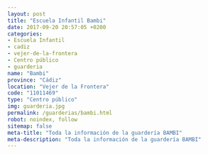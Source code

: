 ```yaml
---
layout: post
title: "Escuela Infantil Bambi"
date: 2017-09-20 20:57:05 +0200
categories:
- Escuela Infantil
- cadiz
- vejer-de-la-frontera
- Centro público
- guarderia
name: "Bambi"
province: "Cádiz"
location: "Vejer de la Frontera"
code: "11011469"
type: "Centro público"
img: guarderia.jpg
permalink: /guarderias/bambi.html
robot: noindex, follow
sitemap: false
meta-title: "Toda la información de la guardería BAMBI"
meta-description: "Toda la información de la guardería BAMBI"
---
```

